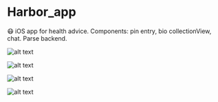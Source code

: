 # Harbor_app
😷 iOS app for health advice. Components: pin entry, bio collectionView, chat. Parse backend.

![alt text](https://user-images.githubusercontent.com/7574528/43731011-20929c1e-99a5-11e8-9b20-a10086edd40c.png)

![alt text](https://user-images.githubusercontent.com/7574528/43731012-20bbb388-99a5-11e8-94fe-3e51554e5d48.png)

![alt text](https://user-images.githubusercontent.com/7574528/43731013-20e286ac-99a5-11e8-92cc-5d14cad6e15a.png)

![alt text](https://user-images.githubusercontent.com/7574528/43731014-210eb8d0-99a5-11e8-832b-fe1e0514f1d8.png)
